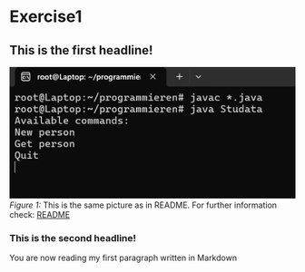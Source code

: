 # Exercise1

## This is the first headline!

![](resources/images/ex1_1.png)
_Figure 1:_ This is the same picture as in README. For further information check: [README](README.md)


### This is the second headline!

You are now reading my first paragraph written in Markdown